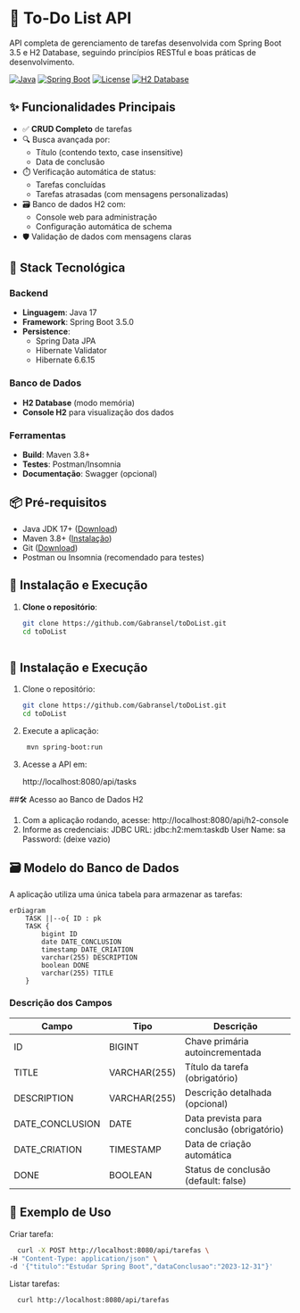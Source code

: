 # 📝 To-Do List API

API completa de gerenciamento de tarefas desenvolvida com Spring Boot 3.5 e H2 Database, seguindo princípios RESTful e boas práticas de desenvolvimento.

[![Java](https://img.shields.io/badge/Java-17-blue.svg)](https://www.oracle.com/java/)
[![Spring Boot](https://img.shields.io/badge/Spring%20Boot-3.5.0-brightgreen.svg)](https://spring.io/projects/spring-boot)
[![License](https://img.shields.io/badge/License-MIT-yellow.svg)](https://github.com/Gabransel/toDoList/blob/main/LICENSE)
[![H2 Database](https://img.shields.io/badge/H2-Database-lightgrey.svg)](https://www.h2database.com)

## ✨ Funcionalidades Principais

- ✅ **CRUD Completo** de tarefas
- 🔍 Busca avançada por:
  - Título (contendo texto, case insensitive)
  - Data de conclusão
- ⏱️ Verificação automática de status:
  - Tarefas concluídas
  - Tarefas atrasadas (com mensagens personalizadas)
- 🗃️ Banco de dados H2 com:
  - Console web para administração
  - Configuração automática de schema
- 🛡️ Validação de dados com mensagens claras

## 🚀 Stack Tecnológica

### Backend
- **Linguagem**: Java 17
- **Framework**: Spring Boot 3.5.0
- **Persistence**: 
  - Spring Data JPA
  - Hibernate Validator
  - Hibernate 6.6.15

### Banco de Dados
- **H2 Database** (modo memória)
- **Console H2** para visualização dos dados

### Ferramentas
- **Build**: Maven 3.8+
- **Testes**: Postman/Insomnia
- **Documentação**: Swagger (opcional)

## 📦 Pré-requisitos

- Java JDK 17+ ([Download](https://www.oracle.com/java/technologies/javase-jdk17-downloads.html))
- Maven 3.8+ ([Instalação](https://maven.apache.org/install.html))
- Git ([Download](https://git-scm.com/))
- Postman ou Insomnia (recomendado para testes)


## 🔧 Instalação e Execução

1. **Clone o repositório**:
   ```bash
   git clone https://github.com/Gabransel/toDoList.git
   cd toDoList
  
## 🔧 Instalação e Execução

1. Clone o repositório:
   ```bash
   git clone https://github.com/Gabransel/toDoList.git
   cd toDoList
2. Execute a aplicação:
   ```bash
    mvn spring-boot:run
3. Acesse a API em:

    http://localhost:8080/api/tasks

##🛠️ Acesso ao Banco de Dados H2

1. Com a aplicação rodando, acesse:
   http://localhost:8080/api/h2-console
2. Informe as credenciais:
   JDBC URL: jdbc:h2:mem:taskdb
   User Name: sa
   Password: (deixe vazio)


## 🗃️ Modelo do Banco de Dados

A aplicação utiliza uma única tabela para armazenar as tarefas:

```mermaid
erDiagram
    TASK ||--o{ ID : pk
    TASK {
        bigint ID
        date DATE_CONCLUSION
        timestamp DATE_CRIATION
        varchar(255) DESCRIPTION
        boolean DONE
        varchar(255) TITLE
    }
```

### Descrição dos Campos

| Campo           | Tipo         | Descrição                                  |
|-----------------|--------------|--------------------------------------------|
| ID              | BIGINT       | Chave primária autoincrementada            |
| TITLE           | VARCHAR(255) | Título da tarefa (obrigatório)             |
| DESCRIPTION     | VARCHAR(255) | Descrição detalhada (opcional)             |
| DATE_CONCLUSION | DATE         | Data prevista para conclusão (obrigatório) |
| DATE_CRIATION   | TIMESTAMP    | Data de criação automática                 |
| DONE            | BOOLEAN      | Status de conclusão (default: false)       |

## 📝 Exemplo de Uso

Criar tarefa:
  ```bash
    curl -X POST http://localhost:8080/api/tarefas \
  -H "Content-Type: application/json" \
  -d '{"titulo":"Estudar Spring Boot","dataConclusao":"2023-12-31"}'
  ```

Listar tarefas:
  ```bash
    curl http://localhost:8080/api/tarefas
  ```
